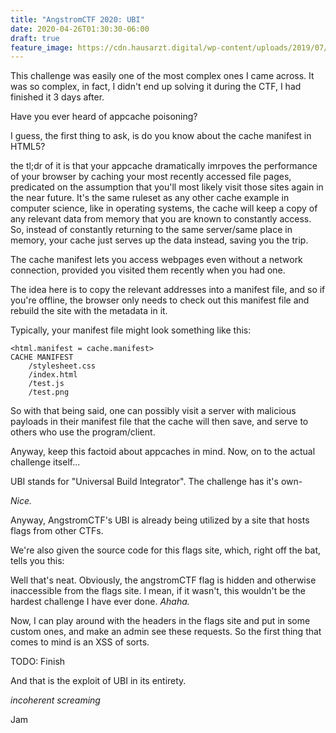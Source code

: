 ```yaml
---
title: "AngstromCTF 2020: UBI"
date: 2020-04-26T01:30:30-06:00
draft: true
feature_image: https://cdn.hausarzt.digital/wp-content/uploads/2019/07/AdobeStock_239849231_burnout_nadia_snopek_jpeg-lowres-150dpi-rgb-1000x1000.jpg
---
```


This challenge was easily one of the most complex ones I came across. It was so complex, in fact, I didn't end up solving it during the CTF, I had finished it 3 days after. 

<!--more-->

Have you ever heard of appcache poisoning?

I guess, the first thing to ask, is do you know about the cache manifest in HTML5?

the tl;dr of it is that your appcache dramatically imrpoves the performance of your browser by caching your most recently accessed file pages, predicated on the assumption that you'll most likely visit those sites again in the near future. It's the same ruleset as any other cache example in computer science, like in operating systems, the cache will keep a copy of any relevant data from memory that you are known to constantly access. So, instead of constantly returning to the same server/same place in memory, your cache just serves up the data instead, saving you the trip. 

The cache manifest lets you access webpages even without a network connection, provided you visited them recently when you had one. 

The idea here is to copy the relevant addresses into a manifest file, and so if you're offline, the browser only needs to check out this manifest file and rebuild the site with the metadata in it.

Typically, your manifest file might look something like this:

```
<html.manifest = cache.manifest>
CACHE MANIFEST 
    /stylesheet.css
    /index.html
    /test.js
    /test.png
```

So with that being said, one can possibly visit a server with malicious payloads in their manifest file that the cache will then save, and serve to others who use the program/client. 


Anyway, keep this factoid about appcaches in mind. Now, on to the actual challenge itself...


UBI stands for "Universal Build Integrator". The challenge has it's own-


_Nice._

Anyway, AngstromCTF's UBI is already being utilized by a site that hosts flags from other CTFs.


We're also given the source code for this flags site, which, right off the bat, tells you this:


Well that's neat. Obviously, the angstromCTF flag is hidden and otherwise inaccessible from the flags site. I mean, if it wasn't, this wouldn't be the hardest challenge I have ever done. _Ahaha._

Now, I can play around with the headers in the flags site and put in some custom ones, and make an admin see these requests. So the first thing that comes to mind is an XSS of sorts. 

TODO: Finish

And that is the exploit of UBI in its entirety.

_incoherent screaming_

Jam
